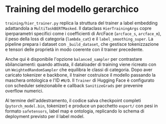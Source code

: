 # Training del modello gerarchico

`training/hier_trainer.py` replica la struttura del trainer a label embedding adattandola a `MultiTaskBERTMasked`. Il dataclass `HierTrainingArgs` copre iperparametri specifici come i coefficienti di ArcFace (`arcface_s`, `arcface_m`), il peso della loss di categoria (`lambda_cat`) e il `label_smoothing_super`. La pipeline prepara i dataset con `_build_dataset`, che gestisce tokenizzazione e tensori delle proprietà in modo coerente con il trainer precedente.

Anche qui è disponibile l'opzione `balanced_sampler` per contrastare sbilanciamenti: quando attivata, il dataloader di training viene ricreato con un `WeightedRandomSampler` che equilibra le classi di categoria. Dopo aver caricato tokenizer e backbone, il trainer costruisce il modello passando la maschera ontologica e l'ID `#N/D`. Il `Trainer` di Hugging Face è configurato con scheduler selezionabile e callback `SanitizeGrads` per prevenire overflow numerici.

Al termine dell'addestramento, il codice salva checkpoint completi (`pytorch_model.bin`, tokenizer) e produce un pacchetto `export/` con pesi in formato `safetensors`, label map e ontologia, replicando lo schema di deployment previsto per il label model.
